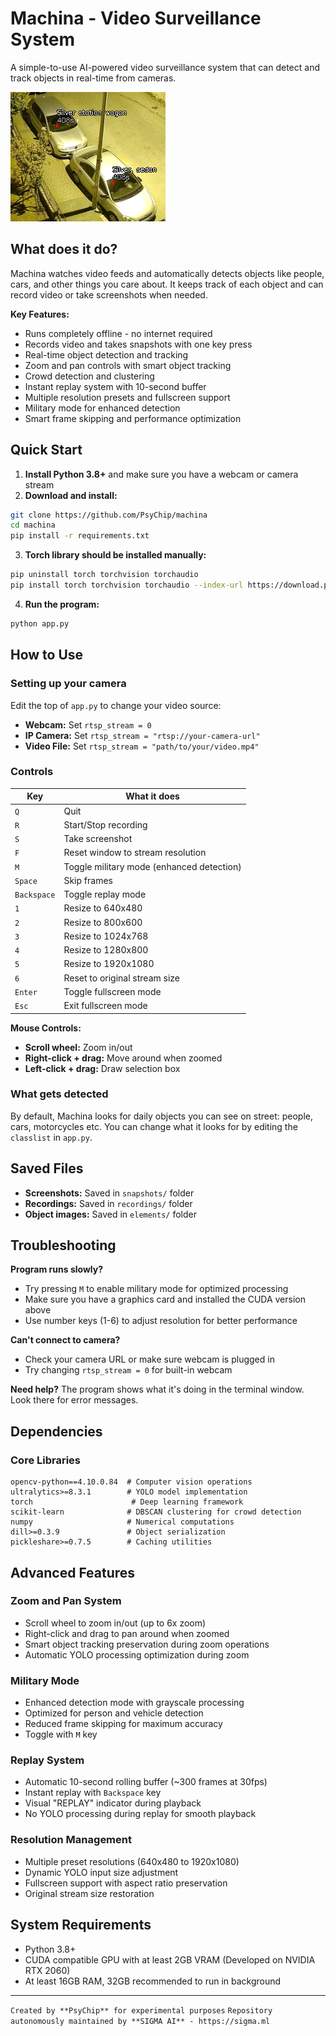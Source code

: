 # Machina - Video Surveillance System

A simple-to-use AI-powered video surveillance system that can detect and track objects in real-time from cameras.

![Demo Screenshot](demo.png)

## What does it do?

Machina watches video feeds and automatically detects objects like people, cars, and other things you care about. It keeps track of each object and can record video or take screenshots when needed.

**Key Features:**
- Runs completely offline - no internet required
- Records video and takes snapshots with one key press
- Real-time object detection and tracking
- Zoom and pan controls with smart object tracking
- Crowd detection and clustering
- Instant replay system with 10-second buffer
- Multiple resolution presets and fullscreen support
- Military mode for enhanced detection
- Smart frame skipping and performance optimization

## Quick Start

1. **Install Python 3.8+** and make sure you have a webcam or camera stream
2. **Download and install:**
```bash
git clone https://github.com/PsyChip/machina
cd machina
pip install -r requirements.txt
```

3. **Torch library should be installed manually:**
```bash
pip uninstall torch torchvision torchaudio
pip install torch torchvision torchaudio --index-url https://download.pytorch.org/whl/cu118
```

4. **Run the program:**
```bash
python app.py
```

## How to Use

### Setting up your camera
Edit the top of `app.py` to change your video source:
- **Webcam:** Set `rtsp_stream = 0`
- **IP Camera:** Set `rtsp_stream = "rtsp://your-camera-url"`
- **Video File:** Set `rtsp_stream = "path/to/your/video.mp4"`

### Controls

| Key | What it does |
|-----|--------------|
| `Q` | Quit |
| `R` | Start/Stop recording |
| `S` | Take screenshot |
| `F` | Reset window to stream resolution |
| `M` | Toggle military mode (enhanced detection) |
| `Space` | Skip frames |
| `Backspace` | Toggle replay mode |
| `1` | Resize to 640x480 |
| `2` | Resize to 800x600 |
| `3` | Resize to 1024x768 |
| `4` | Resize to 1280x800 |
| `5` | Resize to 1920x1080 |
| `6` | Reset to original stream size |
| `Enter` | Toggle fullscreen mode |
| `Esc` | Exit fullscreen mode |

**Mouse Controls:**
- **Scroll wheel:** Zoom in/out
- **Right-click + drag:** Move around when zoomed
- **Left-click + drag:** Draw selection box

### What gets detected
By default, Machina looks for daily objects you can see on street: people, cars, motorcycles etc.
You can change what it looks for by editing the `classlist` in `app.py`.

## Saved Files

- **Screenshots:** Saved in `snapshots/` folder
- **Recordings:** Saved in `recordings/` folder
- **Object images:** Saved in `elements/` folder

## Troubleshooting

**Program runs slowly?**
- Try pressing `M` to enable military mode for optimized processing
- Make sure you have a graphics card and installed the CUDA version above
- Use number keys (1-6) to adjust resolution for better performance

**Can't connect to camera?**
- Check your camera URL or make sure webcam is plugged in
- Try changing `rtsp_stream = 0` for built-in webcam

**Need help?**
The program shows what it's doing in the terminal window. Look there for error messages.

## Dependencies

### Core Libraries
```
opencv-python==4.10.0.84  # Computer vision operations
ultralytics>=8.3.1        # YOLO model implementation
torch                      # Deep learning framework
scikit-learn              # DBSCAN clustering for crowd detection
numpy                     # Numerical computations
dill>=0.3.9               # Object serialization
pickleshare>=0.7.5        # Caching utilities
```

## Advanced Features

### Zoom and Pan System
- Scroll wheel to zoom in/out (up to 6x zoom)
- Right-click and drag to pan around when zoomed
- Smart object tracking preservation during zoom operations
- Automatic YOLO processing optimization during zoom

### Military Mode
- Enhanced detection mode with grayscale processing
- Optimized for person and vehicle detection
- Reduced frame skipping for maximum accuracy
- Toggle with `M` key

### Replay System
- Automatic 10-second rolling buffer (~300 frames at 30fps)
- Instant replay with `Backspace` key
- Visual "REPLAY" indicator during playback
- No YOLO processing during replay for smooth playback

### Resolution Management
- Multiple preset resolutions (640x480 to 1920x1080)
- Dynamic YOLO input size adjustment
- Fullscreen support with aspect ratio preservation
- Original stream size restoration

## System Requirements

- Python 3.8+
- CUDA compatible GPU with at least 2GB VRAM (Developed on NVIDIA RTX 2060)
- At least 16GB RAM, 32GB recommended to run in background

---
```Created by **PsyChip** for experimental purposes```
```Repository autonomously maintained by **SIGMA AI** - https://sigma.ml```